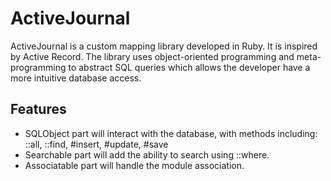 # ActiveJournal

ActiveJournal is a custom mapping library developed in Ruby. It is inspired by Active Record. The library uses object-oriented programming and meta-programming to abstract SQL queries which allows the developer have a more intuitive database access.

## Features
* SQLObject part will interact with the database, with methods including: ::all, ::find, #insert, #update, #save
* Searchable part will add the ability to search using ::where.
* Associatable part will handle the module association.
